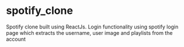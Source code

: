 # spotify_clone
Spotify clone built using ReactJs. Login functionality using spotify login page which extracts the username, user image and playlists  from the account
